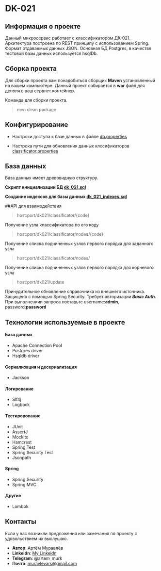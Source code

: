 # DK-021

## Информация о проекте
Данный микросервис работает с классификатором ДК-021. Архитектура построена по REST принципу с использованием Spring. Формат отдаваемых данных JSON.
Основная БД Postgres, в качестве тестовой базы данных используется hsqlDb. 

## Сборка проекта
Для сборки проекта вам понадобиться сборщик **Maven** установленный на вашем компьютере. 
Данный проект собирается в **war** файл для деполя в ваш сервлет контейнер.

Команда для сборки проекта.
> mvn clean package

## Конфигурирование

* Настроки доступа к базе данных в файле [db.properties](https://github.com/ArtemMurk/dk021/blob/master/src/main/resources/db.properties)

* Настрока пути для обновления данных клссификаторов [classificator.properties](https://github.com/ArtemMurk/dk021/blob/master/src/main/resources/classificator.properties)

## База данных

База данных имеет древовидную структуру.

**Скрипт инициализации БД [dk_021.sql](https://github.com/ArtemMurk/dk021/blob/master/dk_021.sql)**

**Создание индексов для базы данных [dk_021_indexes.sql](https://github.com/ArtemMurk/dk021/blob/master/dk_021_indexes.sql)**

##API для взаимодействия

> host:port/dk021/classificator/{code}

Получение узла классификатора по его коду

> host:port/dk021/classificator/nodes/{code}

 Получение списка подчиненных узлов первого порядка для заданного узла

> host:port/dk021/classificator/nodes/

 Получение списка подчиненных узлов первого порядка для корневого узла

> host:port/dk021/update

Принудительное обновление справочника из внешнего источника. Защищено с помощью Spring Security. 
Требует авторизации **_Basic Auth_**. 
При выполнениии запроса поставьте username:**admin**, password:**password**

## Технологии используемые в проекте

#### База данных
* Apache Сonnection Pool
* Postgres driver
* Hsqldb driver

#### Сериализация и десериализация
* Jackson

#### Логирование
* Slf4j
* Logback

#### Тестировование
* JUnit
* AssertJ
* Mockito
* Hamcrest
* Spring Test
* Spring Security Test
* Jsonpath

#### Spring
* Spring Security
* Spring MVC

#### Другие
* Lombok

## Контакты
Если у вас возникли предложения или замечания по проекту с удовольствием их выслушаю.

* **Автор**: Артём Муравлёв
* **Linkeidn**: [My Linkeidn](www.linkedin.com/in/artem-muravlov)
* **Telegram**: @artem_murk
* **Почта**: muravlevars@gmail.com


 
